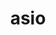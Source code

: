 ---
title: "asio"
layout: cache
categories: [package, develop]
meta: {"compilers": ["gcc@=11.4.0", "gcc@=9.4.0", "oneapi@=2024.2.1"], "num_specs": 14, "num_specs_by_stack": {"e4s": 3, "e4s-neoverse-v2": 3, "e4s-neoverse_v1": 2, "e4s-oneapi": 3, "e4s-power": 2, "e4s-rocm-external": 2, "root": 14}, "oss": ["ubuntu20.04", "ubuntu22.04"], "platforms": ["linux"], "stacks": ["e4s", "e4s-neoverse-v2", "e4s-neoverse_v1", "e4s-oneapi", "e4s-power", "e4s-rocm-external", "root"], "targets": ["neoverse_v1", "neoverse_v2", "ppc64le", "x86_64_v3"], "versions": ["1.16.1", "1.30.2", "1.32.0"]}
spec_details: [{"compiler": "oneapi@=2024.2.1", "hash": "2nmvt3svc7ycg6j2j6axwwu4ucs27n42", "os": "ubuntu22.04", "platform": "linux", "size": "-", "stacks": ["e4s-oneapi", "root"], "target": "x86_64_v3", "variants": ["~boost_coroutine", "~boost_regex", "build_system=autotools", "cxxstd=17", "~separate_compilation"], "versions": ["1.32.0"]}, {"compiler": "oneapi@=2024.2.1", "hash": "3t5wr5gcw7qngsw3azutgzobx5th2ltx", "os": "ubuntu22.04", "platform": "linux", "size": "-", "stacks": ["e4s-oneapi", "root"], "target": "x86_64_v3", "variants": ["~boost_coroutine", "~boost_regex", "build_system=autotools", "cxxstd=17", "~separate_compilation"], "versions": ["1.30.2"]}, {"compiler": "gcc@=11.4.0", "hash": "5mpxf7ggkcy5b34q4nrf7l4e3b7x3wq3", "os": "ubuntu22.04", "platform": "linux", "size": "-", "stacks": ["e4s-neoverse-v2", "root"], "target": "neoverse_v2", "variants": ["~boost_coroutine", "~boost_regex", "build_system=autotools", "cxxstd=17", "~separate_compilation"], "versions": ["1.32.0"]}, {"compiler": "gcc@=11.4.0", "hash": "6tzg3ypjj2ru22szu6wwjee5mo7fisqq", "os": "ubuntu22.04", "platform": "linux", "size": "-", "stacks": ["e4s-neoverse_v1", "root"], "target": "neoverse_v1", "variants": ["~boost_coroutine", "~boost_regex", "build_system=autotools", "cxxstd=17", "~separate_compilation"], "versions": ["1.30.2"]}, {"compiler": "gcc@=11.4.0", "hash": "7dlhjrv2sgbwpv7ozj7u2o7u3uytlfm6", "os": "ubuntu22.04", "platform": "linux", "size": "-", "stacks": ["e4s-neoverse-v2", "root"], "target": "neoverse_v2", "variants": ["~boost_coroutine", "~boost_regex", "build_system=autotools", "cxxstd=17", "~separate_compilation"], "versions": ["1.30.2"]}, {"compiler": "gcc@=9.4.0", "hash": "hwx2uwxnyscpwgbbpk726skpcjzie4lu", "os": "ubuntu20.04", "platform": "linux", "size": "-", "stacks": ["e4s-power", "root"], "target": "ppc64le", "variants": ["~boost_coroutine", "~boost_regex", "build_system=autotools", "cxxstd=17", "~separate_compilation"], "versions": ["1.30.2"]}, {"compiler": "gcc@=11.4.0", "hash": "q34lms5a3y6xv7vybgnn7jx7tvlh57na", "os": "ubuntu22.04", "platform": "linux", "size": "-", "stacks": ["e4s", "root"], "target": "x86_64_v3", "variants": ["~boost_coroutine", "~boost_regex", "build_system=autotools", "cxxstd=17", "~separate_compilation"], "versions": ["1.30.2"]}, {"compiler": "gcc@=11.4.0", "hash": "qhk4y3ksqtw2ihiq4pz2c26bo4ruwvqk", "os": "ubuntu22.04", "platform": "linux", "size": "-", "stacks": ["e4s-neoverse_v1", "root"], "target": "neoverse_v1", "variants": ["~boost_coroutine", "~boost_regex", "build_system=autotools", "cxxstd=17", "~separate_compilation"], "versions": ["1.30.2"]}, {"compiler": "oneapi@=2024.2.1", "hash": "qvmrs4so55wp6r5ic2omrkundtz5hydb", "os": "ubuntu22.04", "platform": "linux", "size": "-", "stacks": ["e4s-oneapi", "root"], "target": "x86_64_v3", "variants": ["~boost_coroutine", "~boost_regex", "build_system=autotools", "cxxstd=17", "~separate_compilation"], "versions": ["1.32.0"]}, {"compiler": "gcc@=9.4.0", "hash": "re6za3mw4uv66gsqe3vmgf64zjmsnocd", "os": "ubuntu20.04", "platform": "linux", "size": "-", "stacks": ["e4s-power", "root"], "target": "ppc64le", "variants": ["~boost_coroutine", "~boost_regex", "build_system=autotools", "cxxstd=17", "~separate_compilation"], "versions": ["1.30.2"]}, {"compiler": "gcc@=11.4.0", "hash": "slxje263nye6wczpztsexd3pudsnvbbw", "os": "ubuntu22.04", "platform": "linux", "size": "-", "stacks": ["e4s", "e4s-rocm-external", "root"], "target": "x86_64_v3", "variants": ["~boost_coroutine", "~boost_regex", "build_system=autotools", "cxxstd=17", "~separate_compilation"], "versions": ["1.16.1"]}, {"compiler": "gcc@=11.4.0", "hash": "uzdhagx5utfvh5m3hmafmkxn4c54viv2", "os": "ubuntu22.04", "platform": "linux", "size": "-", "stacks": ["e4s", "root"], "target": "x86_64_v3", "variants": ["~boost_coroutine", "~boost_regex", "build_system=autotools", "cxxstd=17", "~separate_compilation"], "versions": ["1.32.0"]}, {"compiler": "gcc@=11.4.0", "hash": "xyw6gblumeeekqquaw3l6y7su775kgbv", "os": "ubuntu22.04", "platform": "linux", "size": "-", "stacks": ["e4s-neoverse-v2", "root"], "target": "neoverse_v2", "variants": ["~boost_coroutine", "~boost_regex", "build_system=autotools", "cxxstd=17", "~separate_compilation"], "versions": ["1.32.0"]}, {"compiler": "gcc@=11.4.0", "hash": "zeripxhotpidcpt7zcitderwomvb6nu2", "os": "ubuntu22.04", "platform": "linux", "size": "-", "stacks": ["e4s-rocm-external", "root"], "target": "x86_64_v3", "variants": ["~boost_coroutine", "~boost_regex", "build_system=autotools", "cxxstd=17", "~separate_compilation"], "versions": ["1.16.1"]}]
---